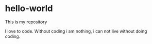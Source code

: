 # hello-world
This is my repository

I love to code. Without coding i am nothing, i can not live without doing coding.
